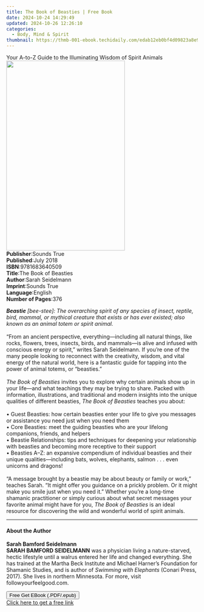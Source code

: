 ```yaml
---
title: The Book of Beasties | Free Book
date: 2024-10-24 14:29:49
updated: 2024-10-26 12:26:10
categories:
  - Body, Mind & Spirit
thumbnail: https://thmb-001-ebook.techidaily.com/edab12eb0bf4d09823a8e9a78247e733c6457c4121937342a40fec0ccba36a94.jpg
---
```

<main id="book-container">
  <div class="flex flex-col">
    <div class="book-brief flex-1 py-6 px-4 sm:p-6 md:py-10 md:px-8">
      <!-- brief-->
      <div class="book-brief-main">
        Your A-to-Z Guide to the Illuminating Wisdom of Spirit Animals
      </div>
    </div>
    <div
      class="book-meta-info flex-1 grid gap-4 col-start-1 col-end-3 row-start-1 sm:mb-6 sm:grid-cols-4 lg:gap-6 lg:col-start-2 lg:row-end-6 lg:row-span-6 lg:mb-0"
    >
      <div
        class="book-meta-info-left place-content-center mt-4 p-4 text-sm leading-6 col-start-2 col-span-2 dark:text-slate-400"
      >
        <img
          class="w-full h-500 object-cover rounded-lg sm:h-255 sm:col-span-2 lg:col-span-full"
          src="https://img-001-ebook.techidaily.com/849271ae60bae2778d44d0c3fd5ce71d4b257f4debbd02057b57520de1fbe058.jpg"
          alt=""
          width="312"
          height="500"
        />
      </div>
      <div
        class="book-meta-info-right mt-2 col-start-1 row-start-2 col-span-3 self-center"
      >
        <!-- meta data  -->
        <div class="flex flex-col px-4 md:px-8">
          <div class="flex-1">
            <strong>Publisher</strong>:<span class="px-2">Sounds True</span>
          </div>
          <div class="flex-1">
            <strong>Published</strong>:<span class="px-2">July 2018</span>
          </div>
          <div class="flex-1">
            <strong>ISBN</strong>:<span class="px-2">9781683640509</span>
          </div>
          <div class="flex-1">
            <strong>Title</strong>:<span class="px-2"
              >The Book of Beasties</span
            >
          </div>
          <div class="flex-1">
            <strong>Author</strong>:<span class="px-2">Sarah Seidelmann</span>
          </div>
          <div class="flex-1">
            <strong>Imprint</strong>:<span class="px-2">Sounds True</span>
          </div>
          <div class="flex-1">
            <strong>Language</strong>:<span class="px-2">English</span>
          </div>
          <div class="flex-1">
            <strong>Number of Pages</strong>:<span class="px-2">376</span>
          </div>
        </div>
      </div>
    </div>
    <div class="book-description flex-1 py-6 px-4 sm:p-6 md:py-10 md:px-8">
      <div class="book-description-main">
        <div accordion-content="" id="description">
          <p>
            <b><i>Beastie</i></b
            ><i>
              [bee-stee]: The overarching spirit of any species of insect,
              reptile, bird, mammal, or mythical creature that exists or has
              ever existed; also known as an animal totem or spirit animal.</i
            ><br />&nbsp;<br />“From an ancient perspective,
            everything—including all natural things, like rocks, flowers, trees,
            insects, birds, and mammals—is alive and infused with conscious
            energy or spirit,” writes Sarah Seidelmann. If you’re one of the
            many people looking to reconnect with the creativity, wisdom, and
            vital energy of the natural world, here is a fantastic guide for
            tapping into the power of animal totems, or “beasties.”<br />&nbsp;<br /><i
              >The Book of Beasties</i
            >
            invites you to explore why certain animals show up in your life—and
            what teachings they may be trying to share. Packed with information,
            illustrations, and traditional and modern insights into the unique
            qualities of different beasties, <i>The Book of Beasties </i>teaches
            you about:<br />&nbsp;<br />• Guest Beasties: how certain beasties
            enter your life to give you messages or assistance you need just
            when you need them<br />• Core Beasties: meet the guiding beasties
            who are your lifelong companions, friends, and helpers<br />•
            Beastie Relationships: tips and techniques for deepening your
            relationship with beasties and becoming more receptive to their
            support<br />• Beasties A–Z: an expansive compendium of individual
            beasties and their unique qualities—including bats, wolves,
            elephants, salmon . . . even unicorns and dragons!<br />&nbsp;<br />“A
            message brought by a beastie may be about beauty or family or work,”
            teaches Sarah. “It might offer you guidance on a prickly problem. Or
            it might make you smile just when you need it.” Whether you’re a
            long-time shamanic practitioner or simply curious about what secret
            messages your favorite animal might have for you,
            <i>The Book of Beasties</i> is an ideal resource for discovering the
            wild and wonderful world of spirit animals.
          </p>
        </div>
        <div class="accordion-fader"></div>
      </div>
    </div>
    <div class="book-excerpts flex-1 py-6 px-4 sm:p-6 md:py-10 md:px-8">
      <!-- excerpts-->
      <div class="book-excerpts-main">
        <hr />
        <h4 class="placeholder placeholder-heading">
          <span>About the Author</span>
        </h4>
        <p></p>
        <p>
          <b>Sarah Bamford Seidelmann</b><br /><b>SARAH BAMFORD SEIDELMANN</b>
          was a physician living a nature-starved, hectic lifestyle until a
          walrus entered her life and changed everything. She has trained at the
          Martha Beck Institute and Michael Harner’s Foundation for Shamanic
          Studies, and is author of <i>Swimming with Elephants</i> (Conari
          Press, 2017). She lives in northern Minnesota. For more, visit
          followyourfeelgood.com.
        </p>
        <p></p>
      </div>
    </div>
    <div
      class="book-about-author flex-1 py-6 px-4 sm:p-6 md:py-10 md:px-8"
    ></div>
    <div class="book-free-get flex-1 py-6 px-4 sm:p-6 md:py-10 md:px-8">
      <button
        id="btn-free-get"
        class="bg-blue-500 hover:bg-blue-700 text-white font-bold py-2 px-4 rounded"
      >
        Free Get EBook (.PDF/.epub)
      </button>
      <div id="countdown-display" class="px-2 text-lg mt-2"></div>
      <a
        id="free-link"
        class="hidden bg-blue-500 hover:bg-blue-700 text-white font-bold py-2 px-4 rounded"
        href="https://www.ebooks.com/en-us/book/210761553/the-book-of-beasties/sarah-seidelmann/"
        target="_blank"
        >Click here to get a free link</a
      >
    </div>
    <script>
      let countdownTime = 0;
      let countdownInterval = null;
      document
        .getElementById('btn-free-get')
        .addEventListener('click', startCountdown);
      function startCountdown() {
        countdownTime = new Date().getTime() + 60000 * 3;
        countdownInterval = setInterval(updateCountdown, 1000);
        document.getElementById('btn-free-get').disabled = true;
        document
          .getElementById('btn-free-get')
          .classList.add('bg-gray-500', 'cursor-not-allowed');
      }
      function updateCountdown() {
        let currentTime = new Date().getTime();
        let timeLeft = countdownTime - currentTime;
        let secondsLeft = Math.floor(timeLeft / 1000);
        document.getElementById('countdown-display').innerHTML =
          `Remaining time: ${secondsLeft} seconds.`;
        if (secondsLeft <= 0) {
          clearInterval(countdownInterval);
          document.getElementById('btn-free-get').classList.add('hidden');
          document.getElementById('free-link').classList.remove('hidden');
          document.getElementById('countdown-display').innerHTML = '';
        }
      }
    </script>
  </div>
</main>

